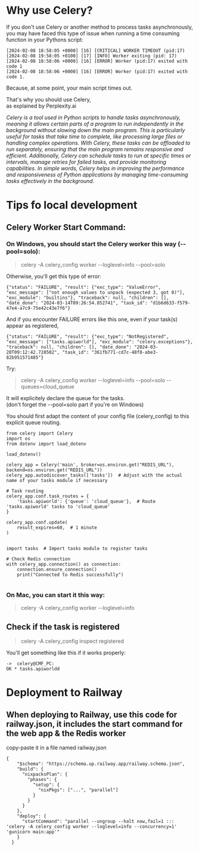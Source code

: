 # Why use Celery?

If you don't use Celery or another method to process tasks asynchronously, you may have faced this type of issue when running a time consuming function in your Pythons script:

```
[2024-02-08 18:58:05 +0000] [16] [CRITICAL] WORKER TIMEOUT (pid:17)
[2024-02-08 19:58:05 +0100] [17] [INFO] Worker exiting (pid: 17)
[2024-02-08 18:58:06 +0000] [16] [ERROR] Worker (pid:17) exited with code 1
[2024-02-08 18:58:06 +0000] [16] [ERROR] Worker (pid:17) exited with code 1.
```

Because, at some point, your main script times out.

That's why you should use Celery,<br> 
as explained by Perplexity.ai

*Celery is a tool used in Python scripts to handle tasks asynchronously, meaning it allows certain parts of a program to run independently in the background without slowing down the main program. This is particularly useful for tasks that take time to complete, like processing large files or handling complex operations. With Celery, these tasks can be offloaded to run separately, ensuring that the main program remains responsive and efficient. Additionally, Celery can schedule tasks to run at specific times or intervals, manage retries for failed tasks, and provide monitoring capabilities. In simple words, Celery helps in improving the performance and responsiveness of Python applications by managing time-consuming tasks effectively in the background.*

# Tips fo local development

## Celery Worker Start Command: 

### On Windows, you should start the Celery worker this way (--pool=solo):
  

 
> celery -A celery_config worker --loglevel=info --pool=solo


Otherwise, you'll get this type of error: 

```
{"status": "FAILURE", "result": {"exc_type": "ValueError", "exc_message": ["not enough values to unpack (expected 3, got 0)"], "exc_module": "builtins"}, "traceback": null, "children": [], "date_done": "2024-03-14T09:26:54.852741", "task_id": "d1b6d633-f579-47e4-a7c9-75e42c43e7f6"}
```

And if you encounter FAILURE errors like this one, even if your task(s) appear as registered,

```
{"status": "FAILURE", "result": {"exc_type": "NotRegistered", "exc_message": ["tasks.apiworld"], "exc_module": "celery.exceptions"}, "traceback": null, "children": [], "date_done": "2024-03-20T09:12:42.728502", "task_id": "361fb771-cd7c-48f8-abe3-82b951571485"}
```

Try:

> celery -A celery_config worker --loglevel=info --pool=solo --queues=cloud_queue

It will explicitely declare the queue for the tasks.<br>
(don't forget the --pool=solo part if you're on Windows)

You should first adapt the content of your config file (celery_config) to this explicit queue routing.

```
from celery import Celery
import os
from dotenv import load_dotenv

load_dotenv()

celery_app = Celery('main', broker=os.environ.get("REDIS_URL"), backend=os.environ.get("REDIS_URL"))
celery_app.autodiscover_tasks(['tasks'])  # Adjust with the actual name of your tasks module if necessary

# Task routing
celery_app.conf.task_routes = {
    'tasks.apiworld': {'queue': 'cloud_queue'},  # Route 'tasks.apiworld' tasks to 'cloud_queue'
}

celery_app.conf.update(
    result_expires=60,  # 1 minute
)


import tasks  # Import tasks module to register tasks

# Check Redis connection
with celery_app.connection() as connection:
    connection.ensure_connection()
    print("Connected to Redis successfully")


```

### On Mac, you can start it this way: 

> celery -A celery_config worker --loglevel=info

## Check if the task is registered

> celery -A celery_config inspect registered

You'll get something like this if it works properly: 

```
->  celery@CMF_PC: 
OK * tasks.apiworldd
```

# Deployment to Railway

## When deploying to Railway, use this code for railway.json, it includes the start command for the web app & the Redis worker

copy-paste it in a file named railway.json

```
{
    "$schema": "https://schema.up.railway.app/railway.schema.json",
    "build": {
      "nixpacksPlan": {
        "phases": {
          "setup": {
            "nixPkgs": ["...", "parallel"]
          }
        }
      }
    },
    "deploy": {
      "startCommand": "parallel --ungroup --halt now,fail=1 ::: 'celery -A celery_config worker --loglevel=info --concurrency=1' 'gunicorn main:app'"
    }
  }
```


